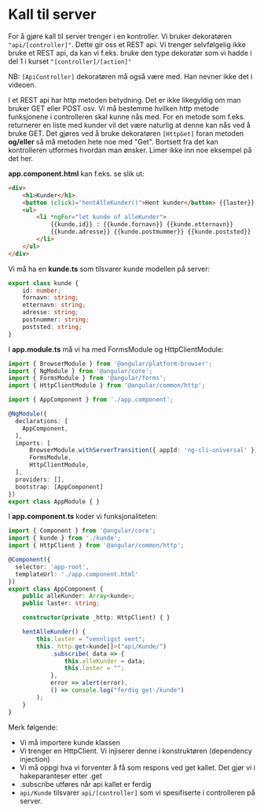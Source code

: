 # Kall til server

For å gjøre kall til server trenger i en kontroller. Vi bruker dekoratøren `"api/[controller]"`. Dette gir oss et REST api. Vi trenger selvfølgelig ikke bruke et REST api, da kan vi f.eks. bruke den type dekoratør som vi hadde i del 1 i kurset `"[controller]/[action]"`

NB: `[ApiController]` dekoratøren må også være med. Han nevner ikke det i videoen.

I et REST api har http metoden betydning. Det er ikke likegyldig om man bruker GET eller POST osv. Vi må bestemme hvilken http metode funksjonene i controlleren skal kunne nås med. For en metode som f.eks. returnerer en liste med kunder vil det være naturlig at denne kan nås ved å bruke GET. Det gjøres ved å bruke dekoratøren `[HttpGet]` foran metoden **og/eller** så må metoden hete noe med "Get". Bortsett fra det kan kontrolleren utformes hvordan man ønsker. Limer ikke inn noe eksempel på det her.

**app.component.html** kan f.eks. se slik ut:

```html
<div>
    <h1>Kunder</h1>
    <button (click)="hentAlleKunder()">Hent kunder</button> {{laster}}
    <ul>
        <li *ngFor="let kunde of alleKunder">
            {{kunde.id}} : {{kunde.fornavn}} {{kunde.etternavn}}
            {{kunde.adresse}} {{kunde.postmummer}} {{kunde.poststed}}
        </li>
    </ul>
</div>
```

Vi må ha en **kunde.ts** som tilsvarer kunde modellen på server:

```ts
export class kunde {
    id: number;
    fornavn: string;
    etternavn: string;
    adresse: string;
    postnummer: string;
    poststed: string;   
}
```

I **app.module.ts** må vi ha med FormsModule og HttpClientModule:

```ts
import { BrowserModule } from '@angular/platform-browser';
import { NgModule } from '@angular/core';
import { FormsModule } from '@angular/forms';
import { HttpClientModule } from '@angular/common/http';

import { AppComponent } from './app.component';

@NgModule({
  declarations: [
    AppComponent,
  ],
  imports: [
      BrowserModule.withServerTransition({ appId: 'ng-cli-universal' }),
      FormsModule,
      HttpClientModule,
  ],
  providers: [],
  bootstrap: [AppComponent]
})
export class AppModule { }
```

I **app.component.ts** koder vi funksjonaliteten:

```ts
import { Component } from '@angular/core';
import { kunde } from './kunde';
import { HttpClient } from '@angular/common/http';

@Component({
  selector: 'app-root',
  templateUrl: './app.component.html'
})
export class AppComponent {
    public alleKunder: Array<kunde>;
    public laster: string;

    constructor(private _http: HttpClient) { }

    hentAlleKunder() {
        this.laster = "vennligst vent";
        this._http.get<kunde[]>("api/Kunde/")
            .subscribe( data => {
                this.alleKunder = data;
                this.laster = "";
            },
            error => alert(error),
            () => console.log("ferdig get-/kunde")
        );
    }
}
```

Merk følgende:
- Vi må importere kunde klassen
- Vi trenger en HttpClient. Vi injiserer denne i konstruktøren (dependency injection)
- Vi må oppgi hva vi forventer å få som respons ved get kallet. Det gjør vi i hakeparanteser etter .get
- .subscribe utføres når api kallet er ferdig
- `api/Kunde` tilsvarer `api/[controller]` som vi spesifiserte i controlleren på server.